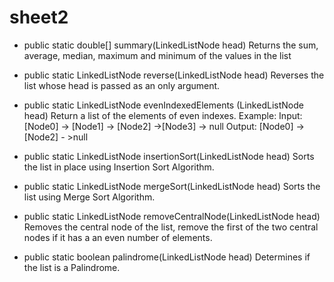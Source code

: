# sheet2
* public static double[] summary(LinkedListNode head)
Returns the sum, average, median, maximum and minimum
of the values in the list

* public static LinkedListNode reverse(LinkedListNode head)
Reverses the list whose head is passed as an only argument.

* public static LinkedListNode evenIndexedElements
(LinkedListNode head)
Return a list of the elements of even indexes.
Example:
Input: [Node0] -> [Node1] -> [Node2] ->[Node3] -> null
Output: [Node0] -> [Node2] - >null

* public static LinkedListNode insertionSort(LinkedListNode head)
Sorts the list in place using Insertion Sort Algorithm.

* public static LinkedListNode mergeSort(LinkedListNode head)
Sorts the list using Merge Sort Algorithm.

* public static LinkedListNode removeCentralNode(LinkedListNode head)
Removes the central node of the list, remove the first of the two central nodes if it has
a an even number of elements.

* public static boolean palindrome(LinkedListNode head)
Determines if the list is a Palindrome.

